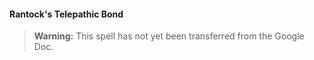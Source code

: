 #### Rantock's Telepathic Bond
<!-- previously "Telepathic Bond" -->

> **Warning:**
> This spell has not yet been transferred from the Google Doc.
